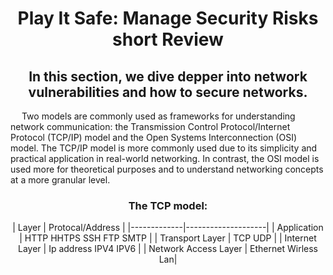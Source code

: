 <h1 align = "center">Play It Safe: Manage Security Risks short Review</h1>
<h2 align = "center">
  In this section, we dive depper into network vulnerabilities and how to secure networks. 
</h2>
<p>&emsp;
  Two models are commonly used as frameworks for understanding network communication: the Transmission Control Protocol/Internet Protocol (TCP/IP) model and the Open Systems Interconnection (OSI) model. The TCP/IP model is more commonly used due to its simplicity and practical application in real-world networking. In contrast, the OSI model is used more for theoretical purposes and to understand networking concepts at a more granular level.
</p>
<h3 align = "center">The TCP model:</h3>

<p align = "center">
  | Layer        | Protocal/Address                      | 
|-------------|--------------------|
| Application      | HTTP HHTPS SSH FTP SMTP | 
| Transport Layer      | TCP UDP | 
| Internet Layer      |    Ip address IPV4 IPV6   | 
| Network Access Layer |    Ethernet Wirless Lan| 


</p>
<p>&emsp;
 
</p>
<p>&emsp;
  
</p>
<p>&emsp;
</p>
<p>&emsp;
</p>
<p>&emsp;
</p>
<p>&emsp;
</p>
<p>&emsp;
</p>
